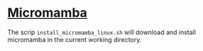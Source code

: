 # [Micromamba](https://mamba.readthedocs.io/en/latest/user_guide/micromamba.html)

The scrip `install_micromamba_linux.sh` will download and install micromamba in the current working directory.